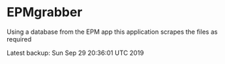 # EPMgrabber
Using a database from the EPM app this application scrapes the files as required


Latest backup: Sun Sep 29 20:36:01 UTC 2019
